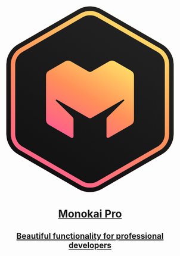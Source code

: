 <body>
<div align="center">
<div class="b-header">
<a class="active" href="https://monokai.pro/">
<img src="data:image/svg+xml,%3csvg xmlns='http://www.w3.org/2000/svg' xmlns:xlink='http://www.w3.org/1999/xlink' viewBox='0 0 512 512'%3e%3cdefs%3e%3clinearGradient id='a' x1='370' y1='58.546' x2='142' y2='453.454' gradientUnits='userSpaceOnUse'%3e%3cstop offset='0' stop-color='%23222'/%3e%3cstop offset='1' stop-color='%23111'/%3e%3c/linearGradient%3e%3clinearGradient id='b' x1='370' y1='58.546' x2='142' y2='453.454' gradientUnits='userSpaceOnUse'%3e%3cstop offset='0' stop-color='%23ffd966'/%3e%3cstop offset='0.5' stop-color='%23ff9059'/%3e%3cstop offset='1' stop-color='%23ff6188'/%3e%3c/linearGradient%3e%3clinearGradient id='d' x1='316' y1='147.97' x2='196' y2='355.816' xlink:href='%23b'/%3e%3c/defs%3e%3ctitle%3eapp-icon%3c/title%3e%3cpath d='M484%2c350.685V161.315a64%2c64%2c0%2c0%2c0-32-55.426L288%2c11.2a64%2c64%2c0%2c0%2c0-64%2c0L60%2c105.889a64%2c64%2c0%2c0%2c0-32%2c55.426v189.37a64%2c64%2c0%2c0%2c0%2c32%2c55.426L224%2c500.8a64%2c64%2c0%2c0%2c0%2c64%2c0l164-94.686A64%2c64%2c0%2c0%2c0%2c484%2c350.685Z' fill='url(%23a)'/%3e%3cpath d='M256%2c26.629a40.051%2c40.051%2c0%2c0%2c1%2c20%2c5.359l164%2c94.686a40.111%2c40.111%2c0%2c0%2c1%2c20%2c34.64V350.685a40.114%2c40.114%2c0%2c0%2c1-20%2c34.642L276%2c480.012a40%2c40%2c0%2c0%2c1-40%2c0L72%2c385.327a40.114%2c40.114%2c0%2c0%2c1-20-34.642V161.314a40.111%2c40.111%2c0%2c0%2c1%2c20-34.64L236%2c31.988a40.051%2c40.051%2c0%2c0%2c1%2c20-5.359m0-24A63.96%2c63.96%2c0%2c0%2c0%2c224%2c11.2L60%2c105.889a64%2c64%2c0%2c0%2c0-32%2c55.425V350.685a64%2c64%2c0%2c0%2c0%2c32%2c55.426L224%2c500.8a64%2c64%2c0%2c0%2c0%2c64%2c0l164-94.686a64%2c64%2c0%2c0%2c0%2c32-55.426V161.314a64%2c64%2c0%2c0%2c0-32-55.425L288%2c11.2a63.96%2c63.96%2c0%2c0%2c0-32-8.574Z' fill='url(%23b)'/%3e%3cpath d='M256%2c14.629A52.067%2c52.067%2c0%2c0%2c1%2c282%2c21.6l164%2c94.685a52.145%2c52.145%2c0%2c0%2c1%2c26%2c45.034v189.37a52.145%2c52.145%2c0%2c0%2c1-26%2c45.034L282%2c490.4a52%2c52%2c0%2c0%2c1-52%2c0L66%2c395.719a52.145%2c52.145%2c0%2c0%2c1-26-45.034V161.315a52.145%2c52.145%2c0%2c0%2c1%2c26-45.034L230%2c21.6a52.067%2c52.067%2c0%2c0%2c1%2c26-6.967m0-12A63.96%2c63.96%2c0%2c0%2c0%2c224%2c11.2L60%2c105.889a64%2c64%2c0%2c0%2c0-32%2c55.426v189.37a64%2c64%2c0%2c0%2c0%2c32%2c55.426L224%2c500.8a64%2c64%2c0%2c0%2c0%2c64%2c0l164-94.686a64%2c64%2c0%2c0%2c0%2c32-55.426V161.315a64%2c64%2c0%2c0%2c0-32-55.426L288%2c11.2a63.96%2c63.96%2c0%2c0%2c0-32-8.574Z' fill='url(%23a)'/%3e%3cpath d='M308%2c152.589%2c260%2c180.3a8%2c8%2c0%2c0%2c1-8%2c0l-48-27.713a16%2c16%2c0%2c0%2c0-16%2c0l-44%2c25.4a16%2c16%2c0%2c0%2c0-8%2c13.857V311.938a16%2c16%2c0%2c0%2c0%2c8%2c13.856l52%2c30.022%2c9%2c5.2a4%2c4%2c0%2c0%2c0%2c6-3.464v-47a8%2c8%2c0%2c0%2c0-2.387-5.7l-45.38-44.683a2%2c2%2c0%2c0%2c1%2c2.4-3.157L211%2c283.2l41%2c23.671a8%2c8%2c0%2c0%2c0%2c8%2c0L301%2c283.2%2c346.363%2c257a2%2c2%2c0%2c0%2c1%2c2.4%2c3.157l-45.38%2c44.683a8%2c8%2c0%2c0%2c0-2.387%2c5.7v47a4%2c4%2c0%2c0%2c0%2c6%2c3.464l9-5.2%2c52-30.022a16%2c16%2c0%2c0%2c0%2c8-13.856V191.849a16%2c16%2c0%2c0%2c0-8-13.857l-44-25.4A16%2c16%2c0%2c0%2c0%2c308%2c152.589Z' fill='url(%23d)'/%3e%3c/svg%3e" alt="">
<h1>Monokai Pro</h1>
<h2>Beautiful functionality for professional developers</h2>
</a>
</div>
</div>
</body>
